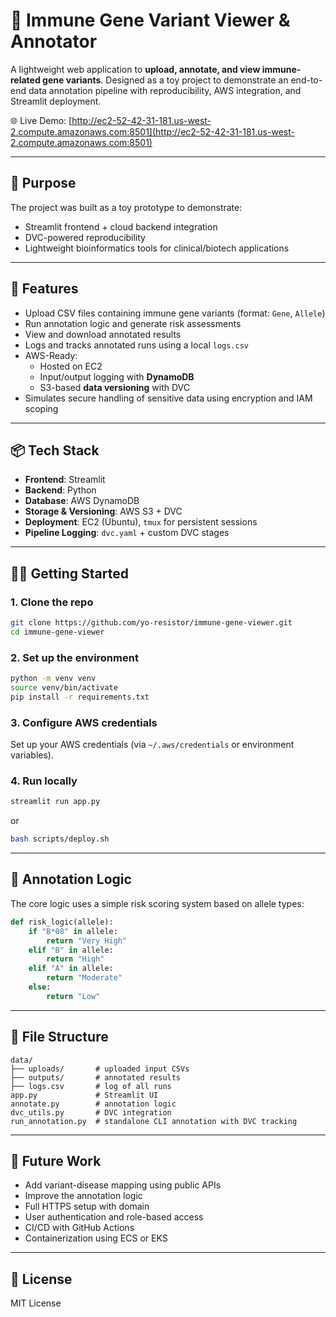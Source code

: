# 🧬 Immune Gene Variant Viewer & Annotator

A lightweight web application to **upload, annotate, and view immune-related gene variants**. Designed as a toy project to demonstrate an end-to-end data annotation pipeline with reproducibility, AWS integration, and Streamlit deployment.

🌐 Live Demo: [http://ec2-52-42-31-181.us-west-2.compute.amazonaws.com:8501](http://ec2-52-42-31-181.us-west-2.compute.amazonaws.com:8501)

---

## 🧠 Purpose
The project was built as a toy prototype to demonstrate:
- Streamlit frontend + cloud backend integration
- DVC-powered reproducibility
- Lightweight bioinformatics tools for clinical/biotech applications

---

## 🚀 Features

- Upload CSV files containing immune gene variants (format: `Gene`, `Allele`)
- Run annotation logic and generate risk assessments
- View and download annotated results
- Logs and tracks annotated runs using a local `logs.csv`
- AWS-Ready:
  - Hosted on EC2
  - Input/output logging with **DynamoDB**
  - S3-based **data versioning** with DVC
- Simulates secure handling of sensitive data using encryption and IAM scoping

---

## 📦 Tech Stack

- **Frontend**: Streamlit  
- **Backend**: Python  
- **Database**: AWS DynamoDB  
- **Storage & Versioning**: AWS S3 + DVC  
- **Deployment**: EC2 (Ubuntu), `tmux` for persistent sessions  
- **Pipeline Logging**: `dvc.yaml` + custom DVC stages

---

## 🧑‍💻 Getting Started

### 1. Clone the repo

```bash
git clone https://github.com/yo-resistor/immune-gene-viewer.git
cd immune-gene-viewer
```

### 2. Set up the environment
```bash
python -m venv venv
source venv/bin/activate
pip install -r requirements.txt
```

### 3. Configure AWS credentials
Set up your AWS credentials (via `~/.aws/credentials` or environment variables).

### 4. Run locally
```bash
streamlit run app.py
```
or 
```bash
bash scripts/deploy.sh
```

---

## 🧪 Annotation Logic
The core logic uses a simple risk scoring system based on allele types:
```python
def risk_logic(allele):
    if "B*08" in allele:
        return "Very High"
    elif "B" in allele:
        return "High"
    elif "A" in allele:
        return "Moderate"
    else:
        return "Low"
```

---

## 📁 File Structure
```
data/
├── uploads/       # uploaded input CSVs
├── outputs/       # annotated results
├── logs.csv       # log of all runs
app.py             # Streamlit UI
annotate.py        # annotation logic
dvc_utils.py       # DVC integration
run_annotation.py  # standalone CLI annotation with DVC tracking
```

---

## 📘 Future Work
- Add variant-disease mapping using public APIs
- Improve the annotation logic
- Full HTTPS setup with domain
- User authentication and role-based access
- CI/CD with GitHub Actions
- Containerization using ECS or EKS

---

## 📜 License
MIT License